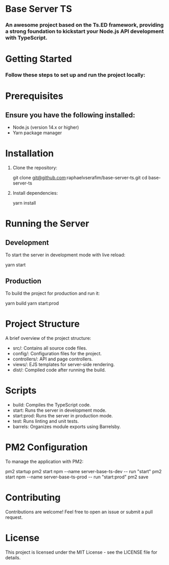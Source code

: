 
# Base Server TS

### An awesome project based on the Ts.ED framework, providing a strong foundation to kickstart your Node.js API development with TypeScript.

# Getting Started

### Follow these steps to set up and run the project locally:

# Prerequisites

## Ensure you have the following installed:

- Node.js (version 14.x or higher)
- Yarn package manager

# Installation

1. Clone the repository:

   git clone git@github.com:raphaelvserafim/base-server-ts.git
   cd base-server-ts

2. Install dependencies:

   yarn install

# Running the Server

## Development

To start the server in development mode with live reload:

   yarn start

## Production

To build the project for production and run it:

   yarn build
   yarn start:prod

# Project Structure

A brief overview of the project structure:

- src/: Contains all source code files.
- config/: Configuration files for the project.
- controllers/: API and page controllers.
- views/: EJS templates for server-side rendering.
- dist/: Compiled code after running the build.

# Scripts

- build: Compiles the TypeScript code.
- start: Runs the server in development mode.
- start:prod: Runs the server in production mode.
- test: Runs linting and unit tests.
- barrels: Organizes module exports using Barrelsby.

# PM2 Configuration

To manage the application with PM2:

   pm2 startup
   pm2 start npm --name server-base-ts-dev -- run "start"
   pm2 start npm --name server-base-ts-prod -- run "start:prod"
   pm2 save

# Contributing

Contributions are welcome! Feel free to open an issue or submit a pull request.

# License

This project is licensed under the MIT License - see the LICENSE file for details.
